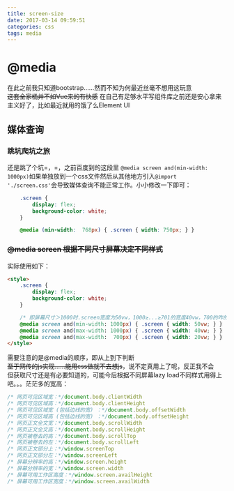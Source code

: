 ```yaml
---
title: screen-size
date: 2017-03-14 09:59:51
categories: css
tags: media
---
```

# @media

在此之前我只知道bootstrap……然而不知为何最近丝毫不想用这玩意  
~~这套全家桶并不如Vue来的有快感~~ 在自己有足够水平写组件库之前还是安心拿来主义好了，比如最近就用的饿了么Element UI

## 媒体查询

### 跳坑爬坑之旅  

还是跳了个坑=，=，之前百度到的这段里
`@media screen and(min-width: 1000px)`如果单独放到一个css文件然后从其他地方引入`@import './screen.css'`会导致媒体查询不能正常工作。小小修改一下即可：

```css
    .screen {
        display: flex;
        background-color: white;
    }

    @media (min-width:  768px) { .screen { width: 750px; } }
```

<!-- more -->

### ~~@media screen 根据不同尺寸屏幕决定不同样式~~

实际使用如下：

```html
<style>
    .screen {
        display: flex;
        background-color: white;
    }

    /* 即屏幕尺寸＞1000时.screen宽度为50vw，1000≥...≥701的宽度40vw，700的咋的咋的 */
    @media screen and(min-width: 1000px) { .screen { width: 50vw; } }
    @media screen and(max-width: 1000px) { .screen { width: 40vw; } }
    @media screen and(max-width:  700px) { .screen { width: 20vw; } }
</style>
```

需要注意的是@media的顺序，即从上到下判断  
~~至于网传的js实现……能用css做就不去想js~~，说不定真用上了呢，反正我不会  
但获取尺寸还是有必要知道的，可能今后根据不同屏幕lazy load不同样式用得上吧。。。茫茫多的宽高：

```js
/* 网页可见区域宽：*/document.body.clientWidth
/* 网页可见区域高：*/document.body.clientHeight
/* 网页可见区域宽 (包括边线的宽) ：*/document.body.offsetWidth
/* 网页可见区域高 (包括边线的宽) ：*/document.body.offsetHeight
/* 网页正文全文宽：*/document.body.scrollWidth
/* 网页正文全文高：*/document.body.scrollHeight
/* 网页被卷去的高：*/document.body.scrollTop
/* 网页被卷去的左：*/document.body.scrollLeft
/* 网页正文部分上：*/window.screenTop
/* 网页正文部分左：*/window.screenLeft
/* 屏幕分辨率的高：*/window.screen.height
/* 屏幕分辨率的宽：*/window.screen.width
/* 屏幕可用工作区高度：*/window.screen.availHeight
/* 屏幕可用工作区宽度：*/window.screen.availWidth
```